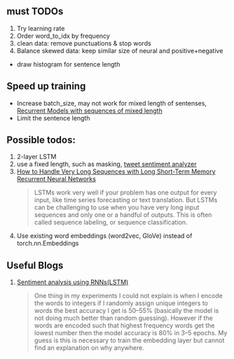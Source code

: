 

## must TODOs
1. Try learning rate
2. Order word_to_idx by frequency
3. clean data: remove punctuations & stop words
4. Balance skewed data: keep similar size of neural and positive+negative
* draw histogram for sentence length

## Speed up training
* Increase batch_size, may not work for mixed length of sentenses, [Recurrent Models with sequences of mixed length](https://github.com/fchollet/keras/issues/40)
* Limit the sentence length
 

## Possible todos:
1. 2-layer LSTM
2. use a fixed length, such as masking, [tweet sentiment analyzer](http://deeplearning.net/tutorial/code/lstm.py)
3. [How to Handle Very Long Sequences with Long Short-Term Memory Recurrent Neural Networks](https://machinelearningmastery.com/handle-long-sequences-long-short-term-memory-recurrent-neural-networks/)
	> LSTMs work very well if your problem has one output for every input, like time series forecasting or text translation. But LSTMs can be challenging to use when you have very long input sequences and only one or a handful of outputs. 
	> This is often called sequence labeling, or sequence classification.
4. Use existing word embeddings (word2vec, GloVe) instead of torch.nn.Embeddings

## Useful Blogs
1. [Sentiment analysis using RNNs(LSTM)](https://towardsdatascience.com/sentiment-analysis-using-rnns-lstm-60871fa6aeba)
	> One thing in my experiments I could not explain is when I encode the words to integers if I randomly assign unique integers to words the best accuracy I get is 50–55% (basically the model is not doing much better than random guessing). However if the words are encoded such that highest frequency words get the lowest number then the model accuracy is 80% in 3–5 epochs. My guess is this is necessary to train the embedding layer but cannot find an explanation on why anywhere.


